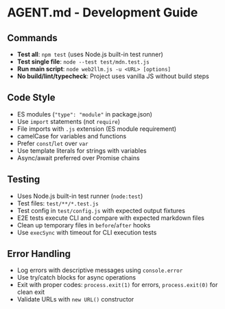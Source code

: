 # AGENT.md - Development Guide

## Commands
- **Test all**: `npm test` (uses Node.js built-in test runner)
- **Test single file**: `node --test test/mdn.test.js`
- **Run main script**: `node web2llm.js -u <URL> [options]`
- **No build/lint/typecheck**: Project uses vanilla JS without build steps

## Code Style
- ES modules (`"type": "module"` in package.json)
- Use `import` statements (not `require`)
- File imports with `.js` extension (ES module requirement)
- camelCase for variables and functions
- Prefer `const`/`let` over `var`
- Use template literals for strings with variables
- Async/await preferred over Promise chains

## Testing
- Uses Node.js built-in test runner (`node:test`)
- Test files: `test/**/*.test.js`
- Test config in `test/config.js` with expected output fixtures
- E2E tests execute CLI and compare with expected markdown files
- Clean up temporary files in `before`/`after` hooks
- Use `execSync` with timeout for CLI execution tests

## Error Handling
- Log errors with descriptive messages using `console.error`
- Use try/catch blocks for async operations
- Exit with proper codes: `process.exit(1)` for errors, `process.exit(0)` for clean exit
- Validate URLs with `new URL()` constructor